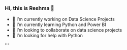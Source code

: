 ### Hi, this is Reshma 👋


- 🔭 I’m currently working on Data Science Projects
- 🌱 I’m currently learning Python and Power BI
- 👯 I’m looking to collaborate on data science projects
- 🤔 I’m looking for help with Python

'''
<!---img src = "https://github-readme-stats.vercel.app/api?username=Reshma0795&&show_icons=true&title_color=ffffff&icon_color=bb2acf&text_color=daf7dc&bg_color=151515"-->
